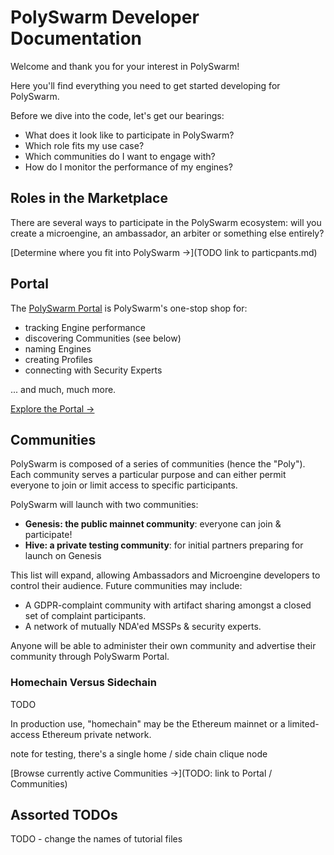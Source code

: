 # PolySwarm Developer Documentation

Welcome and thank you for your interest in PolySwarm!

Here you'll find everything you need to get started developing for PolySwarm.

Before we dive into the code, let's get our bearings: 
* What does it look like to participate in PolySwarm? 
* Which role fits my use case? 
* Which communities do I want to engage with?
* How do I monitor the performance of my engines?


## Roles in the Marketplace

There are several ways to participate in the PolySwarm ecosystem: will you create a microengine, an ambassador, an arbiter or something else entirely?

[Determine where you fit into PolySwarm ->](TODO link to particpants.md)


## Portal

The [PolySwarm Portal](https://polyswarm.network) is PolySwarm's one-stop shop for:
* tracking Engine performance
* discovering Communities (see below)
* naming Engines
* creating Profiles
* connecting with Security Experts

... and much, much more.

[Explore the Portal ->](https://polyswarm.network)


## Communities

PolySwarm is composed of a series of communities (hence the "Poly").
Each community serves a particular purpose and can either permit everyone to join or limit access to specific participants.

PolySwarm will launch with two communities:
* **Genesis: the public mainnet community**: everyone can join & participate!
* **Hive: a private testing community**: for initial partners preparing for launch on Genesis

This list will expand, allowing Ambassadors and Microengine developers to control their audience.
Future communities may include:
* A GDPR-complaint community with artifact sharing amongst a closed set of complaint participants.
* A network of mutually NDA'ed MSSPs & security experts.

Anyone will be able to administer their own community and advertise their community through PolySwarm Portal.

### Homechain Versus Sidechain

TODO

In production use, "homechain" may be the Ethereum mainnet or a limited-access Ethereum private network.

note for testing, there's a single home / side chain clique node


[Browse currently active Communities ->](TODO: link to Portal / Communities)


## Assorted TODOs

TODO - change the names of tutorial files
